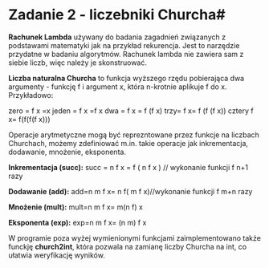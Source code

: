 # **Zadanie 2 - liczebniki Churcha**#

**Rachunek Lambda** używany do badania zagadnień związanych z podstawami matematyki jak na przykład rekurencja. Jest to narzędzie przydatne w badaniu algorytmów. Rachunek lambda nie zawiera sam z siebie liczb, więc należy je skonstruować.

**Liczba naturalna Churcha** to funkcja wyższego rzędu pobierająca dwa argumenty - funkcję f i argument x, która n-krotnie aplikuje f do x. 
Przykładowo:

zero = f x =x
jeden = f x =f x
dwa = f x = f (f x)
trzy= f x= f (f (f x))
cztery f x= f(f(f(f x)))

Operacje arytmetyczne mogą być reprezntowane przez funkcje na liczbach Churchach, możemy zdefiniować m.in. takie operacje jak inkrementacja, dodawanie, mnożenie, eksponenta.


**Inkrementacja (succ):**
succ = n f x =  f ( n f x )  // wykonanie funkcji f n+1 razy



**Dodawanie (add):**
add=n m f x= n f( m f x)//wykonanie funkcji f m+n razy



**Mnożenie (mult):**
mult=n m f x= m(n f) x



**Eksponenta (exp):**
exp=n m f x= (n m) f x



W programie poza wyżej wymienionymi funkcjami zaimplementowano także funckję **church2int**, która pozwala na zamianę liczby Churcha na int, co ułatwia weryfikację wyników.